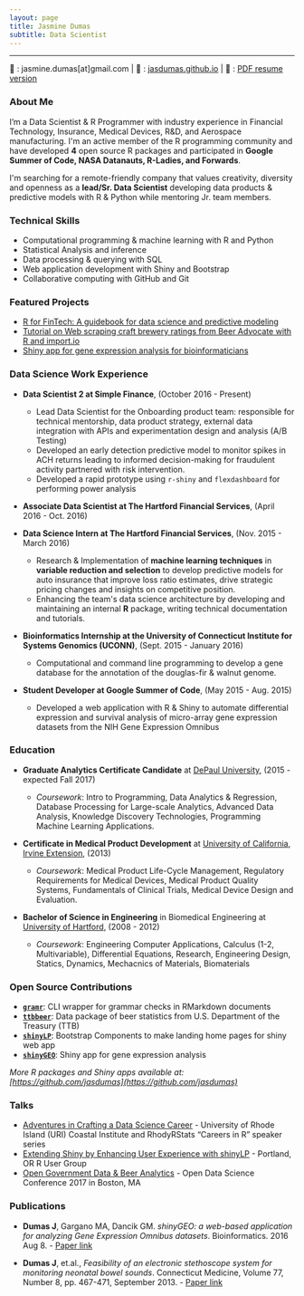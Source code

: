 ```yaml
---
layout: page
title: Jasmine Dumas
subtitle: Data Scientist 
---
```


-------------

:e-mail: : jasmine.dumas[at]gmail.com | :pencil: : [jasdumas.github.io](https://jasdumas.github.io/) | :scroll: : [PDF resume version](http://jasdumas.github.io/jasmine_dumas_resume.pdf)

### About Me

I’m a Data Scientist & R Programmer with industry experience in Financial Technology, Insurance, Medical Devices, R&D, and Aerospace manufacturing. I'm an active member of the R programming community and have developed **4** open source R packages and participated in **Google Summer of Code, NASA Datanauts, R-Ladies, and Forwards**. 

I'm searching for a remote-friendly company that values creativity, diversity and openness as a **lead/Sr. Data Scientist** developing data products & predictive models with R & Python while mentoring Jr. team members.

### Technical Skills 
- Computational programming & machine learning with R and Python
- Statistical Analysis and inference
- Data processing & querying with SQL
- Web application development with Shiny and  Bootstrap
- Collaborative computing with GitHub and Git

### Featured Projects  

- [R for FinTech: A guidebook for data science and predictive modeling](https://jasdumas.github.io/r4fintech/)
- [Tutorial on Web scraping craft brewery ratings from Beer Advocate with R and import.io](http://trendct.org/2016/03/18/tutorial-web-scraping-and-mapping-breweries-with-import-io-and-r/)
- [Shiny app for gene expression analysis for bioinformaticians](http://gdancik.github.io/shinyGEO/)

### Data Science Work Experience

 - **Data Scientist 2 at Simple Finance**, (October 2016 - Present)
    - Lead Data Scientist for the Onboarding product team: responsible for technical mentorship, data product strategy, external data integration with APIs and experimentation design and analysis (A/B Testing)
    - Developed an early detection predictive model to monitor spikes in ACH returns leading to informed decision-making for fraudulent activity partnered with risk intervention.
    - Developed a rapid prototype using `r-shiny` and `flexdashboard` for performing power analysis

- **Associate Data Scientist at The Hartford Financial Services**, (April 2016 - Oct. 2016)
- **Data Science Intern at The Hartford Financial Services**, (Nov. 2015 - March 2016)
    - Research & Implementation of **machine learning techniques** in **variable reduction and selection** to develop predictive models for auto insurance that improve loss ratio estimates, drive strategic pricing changes and insights on competitive position.
    - Enhancing the team's data science architecture by developing and maintaining an internal **R** package, writing technical documentation and tutorials.

- **Bioinformatics Internship at the University of Connecticut Institute for Systems Genomics (UCONN)**, (Sept. 2015 - January 2016)
    - Computational and command line programming to develop a gene database for the annotation of the douglas-fir & walnut genome.

- **Student Developer at Google Summer of Code**, (May 2015 - Aug. 2015)
    - Developed a web application with R & Shiny to automate differential expression and survival analysis of micro-array gene expression datasets from the NIH Gene Expression Omnibus

### Education 

* **Graduate Analytics Certificate Candidate** at [DePaul University](https://www.cdm.depaul.edu/academics/Pages/MS-in-Predictive-Analytics.aspx), (2015 - expected Fall 2017)
   * _Coursework_: Intro to Programming, Data Analytics & Regression, Database Processing for Large-scale Analytics, Advanced Data Analysis, Knowledge Discovery Technologies, Programming Machine Learning Applications. 
   
* **Certificate in Medical Product Development** at [University of California, Irvine Extension](https://ce.uci.edu/areas/life_sciences/medical_products/), (2013)
    * _Coursework_: Medical Product Life-Cycle Management, Regulatory Requirements for Medical Devices, Medical Product Quality Systems, Fundamentals of Clinical Trials, Medical Device Design and Evaluation.

* **Bachelor of Science in Engineering** in Biomedical Engineering at [University of Hartford](http://www.hartford.edu/ceta/undergraduate/engineering/BM/), (2008 - 2012)
   * _Coursework_: Engineering Computer Applications, Calculus (1-2, Multivariable), Differential Equations, Research, Engineering Design, Statics, Dynamics, Mechacnics of Materials, Biomaterials 

### Open Source Contributions

- [**`gramr`**](https://github.com/ropenscilabs/gramr): CLI wrapper for grammar checks in RMarkdown documents 
- [**`ttbbeer`**](https://CRAN.R-project.org/package=ttbbeer): Data package of beer statistics from U.S. Department of the Treasury (TTB)
- [**`shinyLP`**](https://CRAN.R-project.org/package=shinyLP): Bootstrap Components to make landing home pages for shiny web app
- [**`shinyGEO`**](http://jasdumas.github.io/shinyGEO/): Shiny app for gene expression analysis

*More R packages and Shiny apps available at: [https://github.com/jasdumas](https://github.com/jasdumas)*

### Talks

* [Adventures in Crafting a Data Science Career](https://jasdumas.github.io/talks/rhodyrstats-R-user-group/rhodyrstats-r-user-group-slides.html) - University of Rhode Island (URI) Coastal Institute and RhodyRStats “Careers in R” speaker series
* [Extending Shiny by Enhancing User Experience with shinyLP](https://jasdumas.github.io/talks/PDX-R-user-group/pdx-r-user-group-slides.html) - Portland, OR R User Group
* [Open Government Data & Beer Analytics](https://jasdumas.github.io/talks/odsc-boston/odsc-open-gov-beer.html) - Open Data Science Conference 2017 in Boston, MA

### Publications       

* **Dumas J**, Gargano MA, Dancik GM. _shinyGEO: a web-based application for analyzing Gene Expression Omnibus datasets_. Bioinformatics. 2016 Aug 8. - [Paper link](http://bioinformatics.oxfordjournals.org/content/early/2016/08/20/bioinformatics.btw519)

* **Dumas J**, et.al., _Feasibility of an electronic stethoscope system for monitoring neonatal bowel sounds_. Connecticut Medicine, Volume 77, Number 8, pp. 467-471, September 2013. - [Paper link](bit.ly/JMD-connmed)   

        
